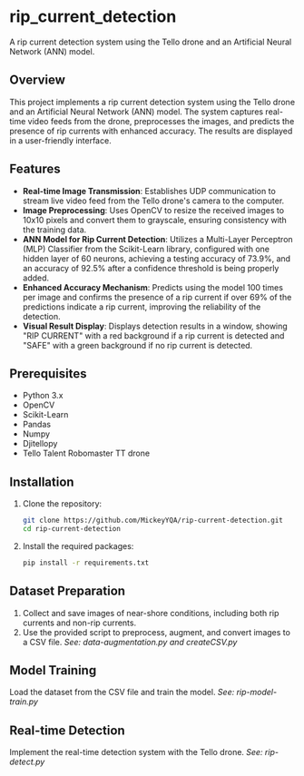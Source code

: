 # rip_current_detection
A rip current detection system using the Tello drone and an Artificial Neural Network (ANN) model.

## Overview
This project implements a rip current detection system using the Tello drone and an Artificial Neural Network (ANN) model. The system captures real-time video feeds from the drone, preprocesses the images, and predicts the presence of rip currents with enhanced accuracy. The results are displayed in a user-friendly interface.

## Features
- **Real-time Image Transmission**: Establishes UDP communication to stream live video feed from the Tello drone's camera to the computer.
- **Image Preprocessing**: Uses OpenCV to resize the received images to 10x10 pixels and convert them to grayscale, ensuring consistency with the training data.
- **ANN Model for Rip Current Detection**: Utilizes a Multi-Layer Perceptron (MLP) Classifier from the Scikit-Learn library, configured with one hidden layer of 60 neurons, achieving a testing accuracy of 73.9%, and an accuracy of 92.5% after a confidence threshold is being properly added.
- **Enhanced Accuracy Mechanism**: Predicts using the model 100 times per image and confirms the presence of a rip current if over 69% of the predictions indicate a rip current, improving the reliability of the detection.
- **Visual Result Display**: Displays detection results in a window, showing "RIP CURRENT" with a red background if a rip current is detected and "SAFE" with a green background if no rip current is detected.


## Prerequisites
- Python 3.x
- OpenCV
- Scikit-Learn
- Pandas
- Numpy
- Djitellopy
- Tello Talent Robomaster TT drone

## Installation
1. Clone the repository:
    ```sh
    git clone https://github.com/MickeyYQA/rip-current-detection.git
    cd rip-current-detection
    ```

2. Install the required packages:
    ```sh
    pip install -r requirements.txt
    ```

## Dataset Preparation
1. Collect and save images of near-shore conditions, including both rip currents and non-rip currents.
2. Use the provided script to preprocess, augment, and convert images to a CSV file.
_See: data-augmentation.py and createCSV.py_

## Model Training
Load the dataset from the CSV file and train the model. 
_See: rip-model-train.py_

## Real-time Detection
Implement the real-time detection system with the Tello drone. 
_See: rip-detect.py_
